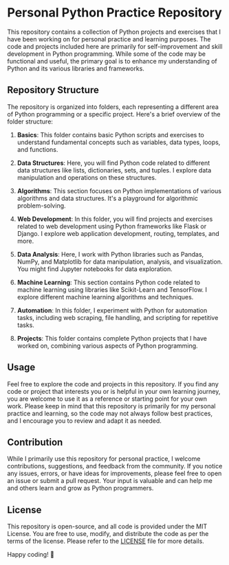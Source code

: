 # Personal Python Practice Repository

This repository contains a collection of Python projects and exercises that I have been working on for personal practice and learning purposes. The code and projects included here are primarily for self-improvement and skill development in Python programming. While some of the code may be functional and useful, the primary goal is to enhance my understanding of Python and its various libraries and frameworks.

## Repository Structure

The repository is organized into folders, each representing a different area of Python programming or a specific project. Here's a brief overview of the folder structure:

1. **Basics**: This folder contains basic Python scripts and exercises to understand fundamental concepts such as variables, data types, loops, and functions.

2. **Data Structures**: Here, you will find Python code related to different data structures like lists, dictionaries, sets, and tuples. I explore data manipulation and operations on these structures.

3. **Algorithms**: This section focuses on Python implementations of various algorithms and data structures. It's a playground for algorithmic problem-solving.

4. **Web Development**: In this folder, you will find projects and exercises related to web development using Python frameworks like Flask or Django. I explore web application development, routing, templates, and more.

5. **Data Analysis**: Here, I work with Python libraries such as Pandas, NumPy, and Matplotlib for data manipulation, analysis, and visualization. You might find Jupyter notebooks for data exploration.

6. **Machine Learning**: This section contains Python code related to machine learning using libraries like Scikit-Learn and TensorFlow. I explore different machine learning algorithms and techniques.

7. **Automation**: In this folder, I experiment with Python for automation tasks, including web scraping, file handling, and scripting for repetitive tasks.

8. **Projects**: This folder contains complete Python projects that I have worked on, combining various aspects of Python programming.

## Usage

Feel free to explore the code and projects in this repository. If you find any code or project that interests you or is helpful in your own learning journey, you are welcome to use it as a reference or starting point for your own work. Please keep in mind that this repository is primarily for my personal practice and learning, so the code may not always follow best practices, and I encourage you to review and adapt it as needed.

## Contribution

While I primarily use this repository for personal practice, I welcome contributions, suggestions, and feedback from the community. If you notice any issues, errors, or have ideas for improvements, please feel free to open an issue or submit a pull request. Your input is valuable and can help me and others learn and grow as Python programmers.

## License

This repository is open-source, and all code is provided under the MIT License. You are free to use, modify, and distribute the code as per the terms of the license. Please refer to the [LICENSE](LICENSE) file for more details.

Happy coding! 🐍
